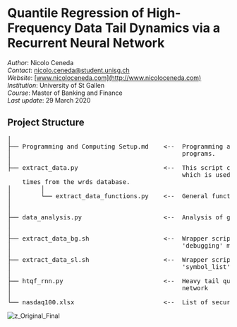 # Quantile Regression of High-Frequency Data Tail Dynamics via a Recurrent Neural Network

*Author*: Nicolo Ceneda \
*Contact*: nicolo.ceneda@student.unisg.ch \
*Website*: [www.nicoloceneda.com](http://www.nicoloceneda.com) \
*Institution*: University of St Gallen \
*Course*: Master of Banking and Finance \
*Last update*: 29 March 2020

## Project Structure
<pre>
│
├── Programming and Computing Setup.md    <--  Programming and computing setup required to execute the pro-
│                                              programs. 
│
├── extract_data.py                       <--  This script constructs the command line interface 
                                               which is used to extract, clean and manage trade data for selected symbols, dates and
    times from the wrds database.
│        │
│        └── extract_data_functions.py    <--  General functions called in 'extract_data.py'
│
│
├── data_analysis.py                      <--  Analysis of general data.
│
│
├── extract_data_bg.sh                    <--  Wrapper script to execute 'extract_data.py' in 
│                                              'debugging' mode.
│
├── extract_data_sl.sh                    <--  Wrapper script to execute extract_data.py in 
│                                              'symbol_list' mode.
│
├── htqf_rnn.py                           <--  Heavy tail quantile function via a recurrent neural
│                                              network
│
└── nasdaq100.xlsx                        <--  List of securities extracted
</pre>

![z_Original_Final](https://user-images.githubusercontent.com/47401951/59556228-4de6af00-8fbf-11e9-85b6-92ccfe1f3beb.png)
